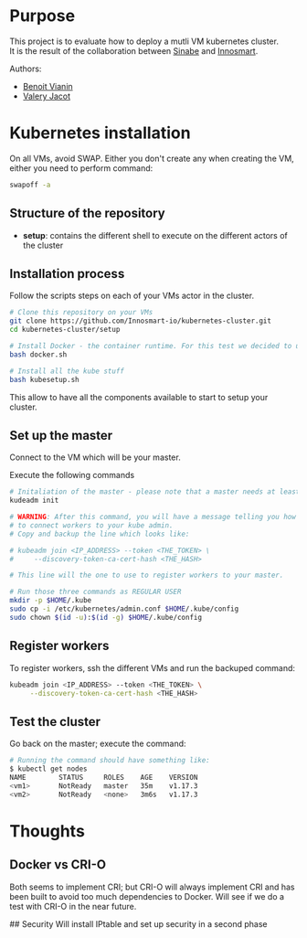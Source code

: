 # Purpose
This project is to evaluate how to deploy a mutli VM kubernetes cluster.  
It is the result of the collaboration between [Sinabe](https://sinabe.ch/) and [Innosmart](https://www.innosmart.io).  

Authors:
- [Benoit Vianin](benoit.vianin@sinabe.ch)
- [Valery Jacot](valery.jacot@innosmart.io)

# Kubernetes installation

On all VMs, avoid SWAP.
Either you don't create any when creating the VM, either you need to perform command:
```Bash
swapoff -a
```

## Structure of the repository

- **setup**: contains the different shell to execute on the different actors of the cluster

## Installation process
Follow the scripts steps on each of your VMs actor in the cluster.

```Bash
# Clone this repository on your VMs
git clone https://github.com/Innosmart-io/kubernetes-cluster.git
cd kubernetes-cluster/setup

# Install Docker - the container runtime. For this test we decided to use Docker.
bash docker.sh

# Install all the kube stuff
bash kubesetup.sh

```
This allow to have all the components available to start to setup your cluster.

## Set up the master

Connect to the VM which will be your master.  

Execute the following commands
```Bash
# Initaliation of the master - please note that a master needs at least to vCPU
kudeadm init

# WARNING: After this command, you will have a message telling you how
# to connect workers to your kube admin.
# Copy and backup the line which looks like:

# kubeadm join <IP_ADDRESS> --token <THE_TOKEN> \
#     --discovery-token-ca-cert-hash <THE_HASH>

# This line will the one to use to register workers to your master.

# Run those three commands as REGULAR USER
mkdir -p $HOME/.kube
sudo cp -i /etc/kubernetes/admin.conf $HOME/.kube/config
sudo chown $(id -u):$(id -g) $HOME/.kube/config
```

## Register workers
To register workers, ssh the different VMs and run the backuped command:

```Bash
kubeadm join <IP_ADDRESS> --token <THE_TOKEN> \
     --discovery-token-ca-cert-hash <THE_HASH>
```

## Test the cluster
Go back on the master; execute the command:

```Bash
# Running the command should have something like:
$ kubectl get nodes
NAME        STATUS     ROLES    AGE    VERSION
<vm1>       NotReady   master   35m    v1.17.3
<vm2>       NotReady   <none>   3m6s   v1.17.3
```

# Thoughts

## Docker vs CRI-O
Both seems to implement CRI; but CRI-O will always implement CRI and has been built to avoid too much dependencies to Docker.
Will see if we do a test with CRI-O in the near future.

## Security
Will install IPtable and set up security in a second phase
